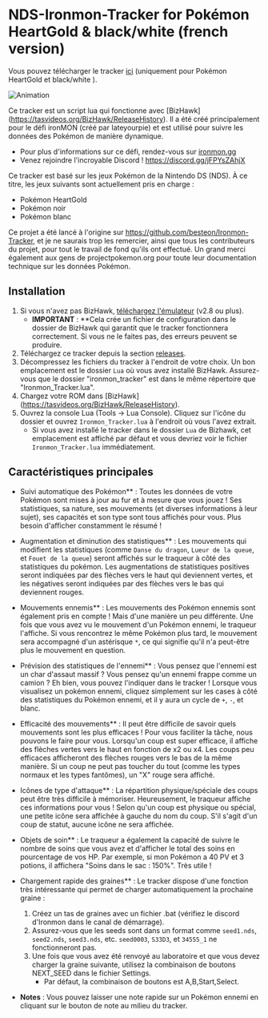 # NDS-Ironmon-Tracker for Pokémon HeartGold & black/white (french version)

Vous pouvez télécharger le tracker [ici](https://github.com//Piomale/NDS-Ironmon-Tracker-French/releases/latest) (uniquement pour Pokémon HeartGold et black/white ).


![Animation](https://user-images.githubusercontent.com/88030270/232337355-ac008285-2e4e-4528-97d0-684b1445bd0e.gif)



Ce tracker est un script lua qui fonctionne avec [BizHawk] (https://tasvideos.org/BizHawk/ReleaseHistory). Il a été créé principalement pour le défi ironMON (créé par Iateyourpie) et est utilisé pour suivre les données des Pokémon de manière dynamique.

- Pour plus d'informations sur ce défi, rendez-vous sur [ironmon.gg](http://ironmon.gg)
- Venez rejoindre l'incroyable Discord ! https://discord.gg/jFPYsZAhjX

Ce tracker est basé sur les jeux Pokémon de la Nintendo DS (NDS). À ce titre, les jeux suivants sont actuellement pris en charge :
- Pokémon HeartGold
- Pokémon noir
- Pokémon blanc


Ce projet a été lancé à l'origine sur https://github.com/besteon/Ironmon-Tracker, et je ne saurais trop les remercier, ainsi que tous les contributeurs du projet, pour tout le travail de fond qu'ils ont effectué. Un grand merci également aux gens de projectpokemon.org pour toute leur documentation technique sur les données Pokémon.

## Installation

1. Si vous n'avez pas BizHawk, [téléchargez l'émulateur](https://tasvideos.org/BizHawk/ReleaseHistory) (v2.8 ou plus).
   - **IMPORTANT** : **Cela crée un fichier de configuration dans le dossier de BizHawk qui garantit que le tracker fonctionnera correctement. Si vous ne le faites pas, des erreurs peuvent se produire.
2. Téléchargez ce tracker depuis la section [releases](https://github.com//Piomale/NDS-Ironmon-Tracker-French/releases/).
3. Décompressez les fichiers du tracker à l'endroit de votre choix. Un bon emplacement est le dossier `Lua` où vous avez installé BizHawk. Assurez-vous que le dossier "ironmon_tracker" est dans le même répertoire que "Ironmon_Tracker.lua".
4. Chargez votre ROM dans [BizHawk] (https://tasvideos.org/BizHawk/ReleaseHistory).
5. Ouvrez la console Lua (Tools -> Lua Console). Cliquez sur l'icône du dossier et ouvrez `Ironmon_Tracker.lua` à l'endroit où vous l'avez extrait.
   - Si vous avez installé le tracker dans le dossier `Lua` de Bizhawk, cet emplacement est affiché par défaut et vous devriez voir le fichier `Ironmon_Tracker.lua` immédiatement.

## Caractéristiques principales

- Suivi automatique des Pokémon** : Toutes les données de votre Pokémon sont mises à jour au fur et à mesure que vous jouez ! Ses statistiques, sa nature, ses mouvements (et diverses informations à leur sujet), ses capacités et son type sont tous affichés pour vous. Plus besoin d'afficher constamment le résumé !

- Augmentation et diminution des statistiques** : Les mouvements qui modifient les statistiques (comme `Danse du dragon`, `Lueur de la queue`, et `Fouet de la queue`) seront affichés sur le traqueur à côté des statistiques du pokémon. Les augmentations de statistiques positives seront indiquées par des flèches vers le haut qui deviennent vertes, et les négatives seront indiquées par des flèches vers le bas qui deviennent rouges.

- Mouvements ennemis** : Les mouvements des Pokémon ennemis sont également pris en compte ! Mais d'une manière un peu différente. Une fois que vous avez vu le mouvement d'un Pokémon ennemi, le traqueur l'affiche. Si vous rencontrez le même Pokémon plus tard, le mouvement sera accompagné d'un astérisque `*`, ce qui signifie qu'il n'a peut-être plus le mouvement en question.

- Prévision des statistiques de l'ennemi** : Vous pensez que l'ennemi est un char d'assaut massif ? Vous pensez qu'un ennemi frappe comme un camion ? Eh bien, vous pouvez l'indiquer dans le tracker ! Lorsque vous visualisez un pokémon ennemi, cliquez simplement sur les cases à côté des statistiques du Pokémon ennemi, et il y aura un cycle de `+`, `-`, et blanc.

- Efficacité des mouvements** : Il peut être difficile de savoir quels mouvements sont les plus efficaces ! Pour vous faciliter la tâche, nous pouvons le faire pour vous. Lorsqu'un coup est super efficace, il affiche des flèches vertes vers le haut en fonction de x2 ou x4. Les coups peu efficaces afficheront des flèches rouges vers le bas de la même manière. Si un coup ne peut pas toucher du tout (comme les types normaux et les types fantômes), un "X" rouge sera affiché.

- Icônes de type d'attaque** : La répartition physique/spéciale des coups peut être très difficile à mémoriser. Heureusement, le traqueur affiche ces informations pour vous ! Selon qu'un coup est physique ou spécial, une petite icône sera affichée à gauche du nom du coup. S'il s'agit d'un coup de statut, aucune icône ne sera affichée.

- Objets de soin** : Le traqueur a également la capacité de suivre le nombre de soins que vous avez et d'afficher le total des soins en pourcentage de vos HP. Par exemple, si mon Pokémon a 40 PV et 3 potions, il affichera "Soins dans le sac : 150%". Très utile !

- Chargement rapide des graines** : Le tracker dispose d'une fonction très intéressante qui permet de charger automatiquement la prochaine graine :
	1. Créez un tas de graines avec un fichier .bat (vérifiez le discord d'Ironmon dans le canal de démarrage).
  2. Assurez-vous que les seeds sont dans un format comme `seed1.nds`, `seed2.nds`, `seed3.nds`, etc. `seed0003`, `S33D3`, et `34555_1` ne fonctionneront pas.
	3. Une fois que vous avez été renvoyé au laboratoire et que vous devez charger la graine suivante, utilisez la combinaison de boutons NEXT_SEED dans le fichier Settings.
		- Par défaut, la combinaison de boutons est A,B,Start,Select.
		
- **Notes** : Vous pouvez laisser une note rapide sur un Pokémon ennemi en cliquant sur le bouton de note au milieu du tracker.


